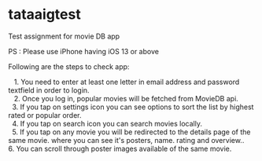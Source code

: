 # tataaigtest
Test assignment for movie DB app

PS : Please use iPhone having iOS 13 or above

Following are the steps to check app: 

   1. You need to enter at least one letter in email address and password textfield in order to login.<br />  
   2. Once you log in, popular movies will be fetched from MovieDB api.<br />
   3. If you tap on settings icon you can see options to sort the list by highest rated or popular order.<br />
   4. If you tap on search icon you can search movies locally.<br />
   5. If you tap on any movie you will be redirected to the details page of the same movie. where you can see it's posters, name. rating and overview..<br />
   6. You can scroll through poster images available of the same movie.
